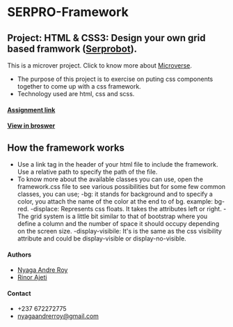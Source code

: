 # SERPRO-Framework

## Project: HTML & CSS3: Design your own grid based framwork ([Serprobot](https://www.serprobot.com/user/dashboard.php)).

This is a microver project. Click to know more about [Microverse](https://www.microverse.org/).
* The purpose of this project is to exercise on puting css components together to come up with a css framework.
* Technology used are html, css and scss. 

#### [Assignment link](https://www.theodinproject.com/courses/html5-and-css3/lessons/design-your-own-grid-based-framework)

#### [View in broswer](https://roynyaga.github.io/microverse_building_with_backgrounds_and_radients/)


## How the framework works

* Use a link tag in the header of your html file to include the framework. Use a relative path to specify the path of the file.
* To know more about the available classes you can use, open the framework.css file to see various possibilities but for some few common classes, you can use;
-bg: it stands for background and to specify a color, you attach the name of the color at the end to of bg. example: bg-red.
-displace: Represents css floats. It takes the attributes left or right.
-The grid system is a little bit similar to that of bootstrap where you define a column and the number of space it should occupy depending on the screen size.
-display-visibile: It's is the same as the css visibility attribute and could be display-visible or display-no-visible.

#### Authors
* [Nyaga Andre Roy](https://github.com/RoyNyaga)
* [Rinor Ajeti](https://github.com/R4Ajeti)

#### Contact
* +237 672272775
* nyagaandrerroy@gmail.com